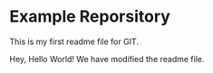 # Example Reporsitory
This is my first readme file for GIT.

Hey, Hello World!
We have modified the readme file.